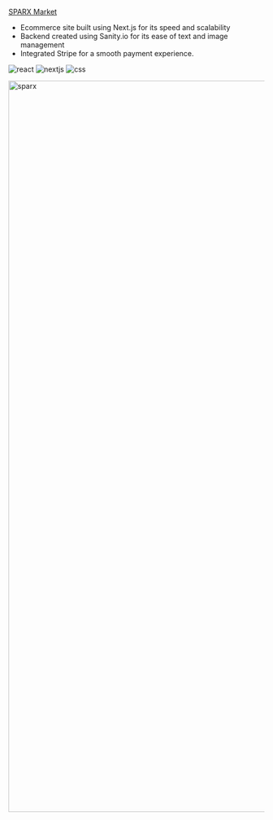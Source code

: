 [SPARX Market](https://sparx-6gnlfgjdw-rdixoncodes.vercel.app/)

- Ecommerce site built using Next.js for its speed and scalability
- Backend created using Sanity.io for its ease of text and image management
- Integrated Stripe for a smooth payment experience.

<img src="https://img.shields.io/badge/React-20232A?style=for-the-badge&logo=react&logoColor=61DAFB" alt="react" /> <img src="https://img.shields.io/badge/next%20js-000000?style=for-the-badge&logo=nextdotjs&logoColor=white" alt="nextjs" /> <img src="https://img.shields.io/badge/CSS3-1572B6?style=for-the-badge&logo=css3&logoColor=white" alt="css" />

<img width="1437" alt="sparx" src="https://github.com/RDixonCodes/ecommerce/assets/73620531/ff13859b-7fd3-44a8-9105-48b6e4c5c489">

